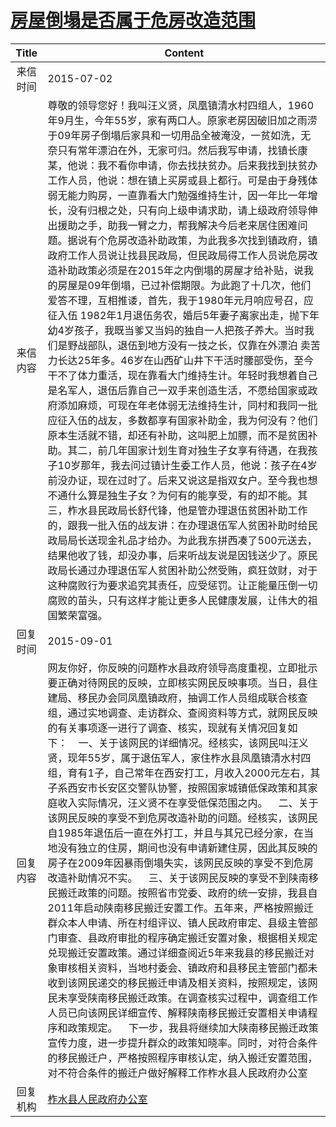# <a href="http://www.shangluo.gov.cn/zmhd/ldxxxx.jsp?urltype=leadermail.LeaderMailContentUrl&wbtreeid=1112&leadermailid=3230">房屋倒塌是否属于危房改造范围</a>
|Title|Content|
|:---:|---|
|来信时间|2015-07-02|
|来信内容|尊敬的领导您好！我叫汪义贤，凤凰镇清水村四组人，1960年9月生，今年55岁，家有两口人。原家老房因破旧加之雨涝于09年房子倒塌后家具和一切用品全被淹没，一贫如洗，无奈只有常年漂泊在外，无家可归。然后我写申请，找镇长康某，他说：我不看你申请，你去找扶贫办。后来我找到扶贫办工作人员，他说：想在镇上买房或县上都行。可是由于身残体弱无能力购房，一直靠看大门勉强维持生计，因一年比一年增长，没有归根之处，只有向上级申请求助，请上级政府领导伸出援助之手，助我一臂之力，帮我解决今后老来居住困难问题。据说有个危房改造补助政策，为此我多次找到镇政府，镇政府工作人员说让找县民政局，但民政局得工作人员说危房改造补助政策必须是在2015年之内倒塌的房屋才给补贴，说我的房屋是09年倒塌，已过补偿期限。为此跑了十几次，他们爱答不理，互相推诿，首先，我于1980年元月响应号召，应征入伍 1982年1月退伍务农，婚后5年妻子离家出走，抛下年幼4岁孩子，我既当爹又当妈的独自一人把孩子养大。当时我们是野战部队，退伍到地方没有一技之长，仅靠在外漂泊 卖苦力长达25年多。46岁在山西矿山井下干活时腰部受伤，至今干不了体力重活，现在靠看大门维持生计。年轻时我想着自己是名军人，退伍后靠自己一双手来创造生活，不愿给国家或政府添加麻烦，可现在年老体弱无法维持生计，同村和我同一批应征入伍的战友，多数都享有国家补助金，我为何没有？他们原本生活就不错，却还有补助，这叫肥上加膘，而不是贫困补助。其二，前几年国家计划生育对独生子女享有待遇，在我孩子10岁那年，我去问过镇计生委工作人员，他说：孩子在4岁前没办证，现在过时了。后来又说这是指双女户。至今我也想不通什么算是独生子女？为何有的能享受，有的却不能。其三，柞水县民政局长舒代锋，他是管办理退伍贫困补助工作的，跟我一批入伍的战友讲：在办理退伍军人贫困补助时给民政局局长送现金礼品才给办。为此我东拼西凑了500元送去，结果他收了钱，却没办事，后来听战友说是因钱送少了。原民政局长通过办理退伍军人贫困补助公然受贿，疯狂敛财，对于这种腐败行为要求追究其责任，应受惩罚。让正能量压倒一切腐败的苗头，只有这样才能让更多人民健康发展，让伟大的祖国繁荣富强。|
|回复时间|2015-09-01|
|回复内容|网友你好，你反映的问题柞水县政府领导高度重视，立即批示要正确对待网民的反映，立即核实网民反映事项。当日，县住建局、移民办会同凤凰镇政府，抽调工作人员组成联合核查组，通过实地调查、走访群众、查阅资料等方式，就网民反映的有关事项逐一进行了调查、核实，现就有关情况回复如下：    一、关于该网民的详细情况。经核实，该网民叫汪义贤，现年55岁，属于退伍军人，家住柞水县凤凰镇清水村四组，育有1子，自己常年在西安打工，月收入2000元左右，其子系西安市长安区交警队协警，按照国家城镇低保政策和其家庭收入实际情况，汪义贤不在享受低保范围之内。    二、关于该网民反映的享受不到危房改造补助的问题。经核实，该网民自1985年退伍后一直在外打工，并且与其兄已经分家，在当地没有独立的住房，期间也没有申请新建住房，因此其反映的房子在2009年因暴雨倒塌失实，该网民反映的享受不到危房改造补助情况不实。    三、关于该网民反映的享受不到陕南移民搬迁政策的问题。按照省市党委、政府的统一安排，我县自2011年启动陕南移民搬迁安置工作。五年来，严格按照搬迁群众本人申请、所在村组评议、镇人民政府审定、县级主管部门审查、县政府审批的程序确定搬迁安置对象，根据相关规定兑现搬迁安置政策。通过详细查阅近5年来我县的移民搬迁对象审核相关资料，当地村委会、镇政府和县移民主管部门都未收到该网民递交的移民搬迁申请及相关资料，按照规定，该网民未享受陕南移民搬迁政策。在调查核实过程中，调查组工作人员已向该网民详细宣传、解释陕南移民搬迁安置相关申请程序和政策规定。    下一步，我县将继续加大陕南移民搬迁政策宣传力度，进一步提升群众的政策知晓率。同时，对符合条件的移民搬迁户，严格按照程序审核认定，纳入搬迁安置范围，对不符合条件的搬迁户做好解释工作柞水县人民政府办公室|
|回复机构|<a href="../../categories/agencies/柞水县人民政府办公室.md">柞水县人民政府办公室</a>|
